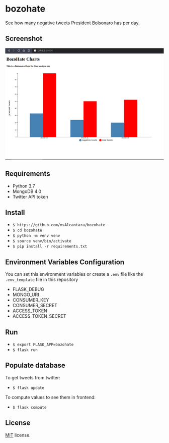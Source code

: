 # bozohate
See how many negative tweets President Bolsonaro has per day.

## Screenshot
![Alt text](.screenshots/index.png "screenshot")

## Requirements
- Python 3.7
- MongoDB 4.0
- Twitter API token

## Install
 - `$ https://github.com/msAlcantara/bozohate`
 - `$ cd bozohate`
 - `$ python -m venv venv`
 - `$ source venv/bin/activate`
 - `$ pip install -r requirements.txt`

## Environment Variables Configuration
You can set this environment variables or create a `.env` file like the `.env_template` file in this repository
 - FLASK_DEBUG
 - MONGO_URI
 - CONSUMER_KEY
 - CONSUMER_SECRET
 - ACCESS_TOKEN
 - ACCESS_TOKEN_SECRET

## Run
 - `$ export FLASK_APP=bozohate`
 - `$ flask run`

## Populate database
 To get tweets from twitter:
   - `$ flask update`
 
 To compute values to see them in frontend:
   - `$ flask compute`

## License
 [MIT](https://raw.githubusercontent.com/msAlcantarabozohate/master/LICENSE) license.